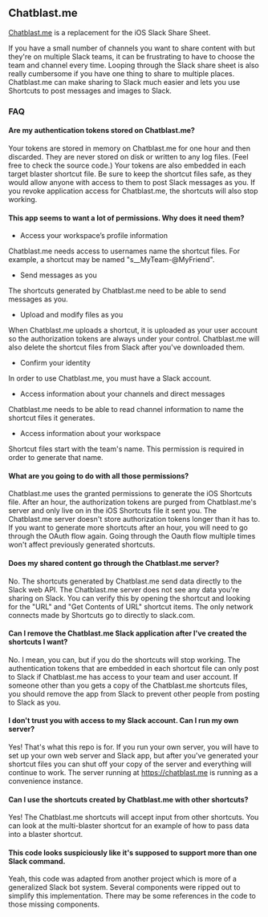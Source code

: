 ## Chatblast.me

[Chatblast.me](https://chatblast.me) is a replacement for the iOS Slack Share Sheet.

If you have a small number of channels you want to share content with but they're on multiple Slack teams, it can be frustrating to have to choose the team and channel every time. Looping through the Slack share sheet is also really cumbersome if you have one thing to share to multiple places. Chatblast.me can make sharing to Slack much easier and lets you use Shortcuts to post messages and images to Slack.

### FAQ

#### Are my authentication tokens stored on Chatblast.me?

Your tokens are stored in memory on Chatblast.me for one hour and then discarded. They are never stored on disk or written to any log files. (Feel free to check the source code.) Your tokens are also embedded in each target blaster shortcut file. Be sure to keep the shortcut files safe, as they would allow anyone with access to them to post Slack messages as you. If you revoke application access for Chatblast.me, the shortcuts will also stop working.

#### This app seems to want a lot of permissions. Why does it need them?

- Access your workspace’s profile information

Chatblast.me needs access to usernames name the shortcut files. For example, a shortcut may be named "s__MyTeam-@MyFriend".
- Send messages as you

The shortcuts generated by Chatblast.me need to be able to send messages as you.

- Upload and modify files as you

When Chatblast.me uploads a shortcut, it is uploaded as your user account so the authorization tokens are always under your control. Chatblast.me will also delete the shortcut files from Slack after you've downloaded them.

- Confirm your identity

In order to use Chatblast.me, you must have a Slack account.

- Access information about your channels and direct messages

Chatblast.me needs to be able to read channel information to name the shortcut files it generates.

- Access information about your workspace

Shortcut files start with the team's name. This permission is required in order to generate that name.

#### What are you going to do with all those permissions?

Chatblast.me uses the granted permissions to generate the iOS Shortcuts file. After an hour, the authorization tokens are purged from Chatblast.me's server and only live on in the iOS Shortcuts file it sent you. The Chatblast.me server doesn't store authorization tokens longer than it has to. If you want to generate more shortcuts after an hour, you will need to go through the OAuth flow again. Going through the Oauth flow multiple times won't affect previously generated shortcuts.

#### Does my shared content go through the Chatblast.me server?

No. The shortcuts generated by Chatblast.me send data directly to the Slack web API. The Chatblast.me server does not see any data you're sharing on Slack. You can verify this by opening the shortcut and looking for the "URL" and "Get Contents of URL" shortcut items. The only network connects made by Shortcuts go to directly to slack.com.

#### Can I remove the Chatblast.me Slack application after I've created the shortcuts I want?

No. I mean, you can, but if you do the shortcuts will stop working. The authentication tokens that are embedded in each shortcut file can only post to Slack if Chatblast.me has access to your team and user account. If someone other than you gets a copy of the Chatblast.me shortcuts files, you should remove the app from Slack to prevent other people from posting to Slack as you.

#### I don't trust you with access to my Slack account. Can I run my own server?

Yes! That's what this repo is for. If you run your own server, you will have to set up your own web server and Slack app, but after you've generated your shortcut files you can shut off your copy of the server and everything will continue to work. The server running at https://chatblast.me is running as a convenience instance.

#### Can I use the shortcuts created by Chatblast.me with other shortcuts?

Yes! The Chatblast.me shortcuts will accept input from other shortcuts. You can look at the multi-blaster shortcut for an example of how to pass data into a blaster shortcut.

#### This code looks suspiciously like it's supposed to support more than one Slack command.

Yeah, this code was adapted from another project which is more of a generalized Slack bot system. Several components were ripped out to simplify this implementation. There may be some references in the code to those missing components.
